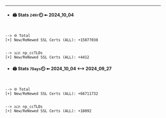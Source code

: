 

---
- #### 🖨️ **Stats** `24Hr`⏲️ ➼ 2024_10_04
```console


--> 🌐 Total
[+] New/ReNewed SSL Certs (ALL): +15877038


--> 🇳🇵 np_ccTLDs
[+] New/ReNewed SSL Certs (ALL): +4412

```

- #### 🖨️ **Stats** `7Days`⏲️ ➼ 2024_10_04 <--> 2024_09_27
```console


--> 🌐 Total
[+] New/ReNewed SSL Certs (ALL): +66711732


--> 🇳🇵 np_ccTLDs
[+] New/ReNewed SSL Certs (ALL): +18092

```

